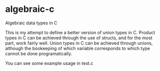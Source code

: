 # algebraic-c
Algebraic data types in C

This is my attempt to define a better version of union types in C. 
Product types in C can be achieved through the use of structs, and for the most part, work fairly well.
Union types in C can be achieved through unions, although the bookeeping of which variable corresponds to which type cannot be done programatically.

You can see some example usage in test.c


